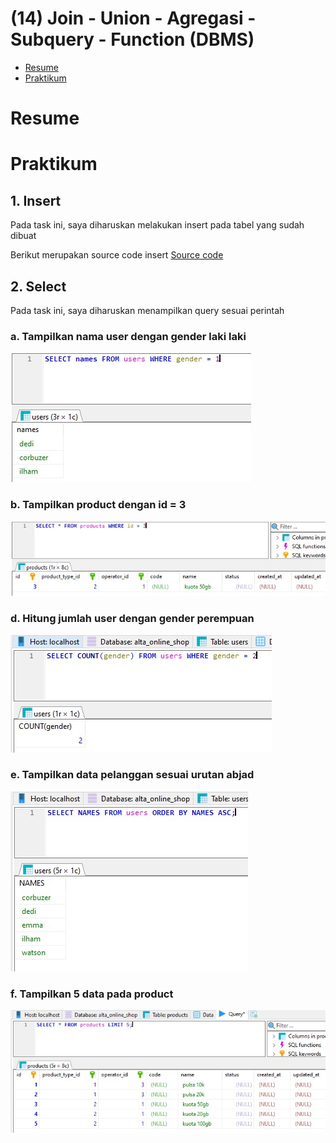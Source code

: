 # (14) Join - Union - Agregasi - Subquery - Function (DBMS)

- [Resume](#resume)
- [Praktikum](#praktikum)

# Resume

# Praktikum
## 1. Insert
Pada task ini, saya diharuskan melakukan insert pada tabel yang sudah dibuat

Berikut merupakan source code insert
[Source code](./praktikum/outlet_pulsa.sql)

## 2. Select
Pada task ini, saya diharuskan menampilkan query sesuai perintah
### a. Tampilkan nama user dengan gender laki laki
![Select](./screenshots/2_a.jpg)

### b. Tampilkan product dengan id = 3
![Select](./screenshots/2_b.jpg)

### d. Hitung jumlah user dengan gender perempuan
![Select](./screenshots/2_d.jpg)

### e. Tampilkan data pelanggan sesuai urutan abjad
![Select](./screenshots/2_e.jpg)

### f. Tampilkan 5 data pada product
![Select](./screenshots/2_f.jpg)


